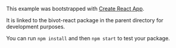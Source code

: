 This example was bootstrapped with [Create React App](https://github.com/facebook/create-react-app).

It is linked to the bivot-react package in the parent directory for development purposes.

You can run `npm install` and then `npm start` to test your package.
